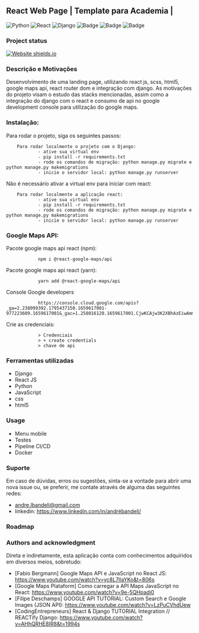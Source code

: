 ## React Web Page | Template para Academia |
![Python](https://img.shields.io/badge/python-3670A0?style=for-the-badge&logo=python&logoColor=ffdd54)
![React](https://img.shields.io/badge/react-%2320232a.svg?style=for-the-badge&logo=react&logoColor=%2361DAFB)
![Django](https://img.shields.io/badge/django-%23092E20.svg?style=for-the-badge&logo=django&logoColor=white)
![Badge](https://img.shields.io/badge/JavaScript-F7DF1E?style=for-the-badge&logo=javascript&logoColor=black)
![Badge](https://img.shields.io/badge/CSS-239120?&style=for-the-badge&logo=css3&logoColor=white)
![Badge](https://img.shields.io/badge/HTML5-E34F26?style=for-the-badge&logo=html5&logoColor=white)

### Project status

[![Website shields.io](https://img.shields.io/website-up-down-green-red/http/shields.io.svg)](http://shields.io/)


### Descrição e Motivações

Desenvolvimento de uma landing page, utilizando react js, scss, html5, google maps api, react router dom e integração com django. As motivações do projeto visam o estudo das stacks mencionadas, assim como a integração do django com o react e consumo de api no google development console para utilização do google maps. 


### Instalação:

Para rodar o projeto, siga os seguintes passos: 

        Para rodar localmente o projeto com o Django: 
                - ative sua virtual env
                - pip install -r requirements.txt
                - rode os comandos de migração: python manage.py migrate e python manage.py makemigrations
                - inicie o servidor local: python manage.py runserver
                
Não é necessário ativar a virtual env para iniciar com react:
                
        Para rodar localmente a aplicação react:
                - ative sua virtual env
                - pip install -r requirements.txt
                - rode os comandos de migração: python manage.py migrate e python manage.py makemigrations
                - inicie o servidor local: python manage.py runserver

### Google Maps API:

Pacote google maps api react (npm): 

                npm i @react-google-maps/api
                
Pacote google maps api react (yarn):
                
                yarn add @react-google-maps/api
               
Console Google developers
                
                https://console.cloud.google.com/apis?_ga=2.238099392.1795437150.1659617001-977223609.1659617001&_gac=1.258016120.1659617001.CjwKCAjw3K2XBhAzEiwAmmgrAkwmn5cjp86Jxh80l4b5PeaUHmaz4HTTbw9C_cljPR6grD1Zkodx0BoC2a0QAvD_BwE

Crie as credenciais:
        
                > Credenciais
                > + create credentials
                > chave de api


### Ferramentas utilizadas

- Django
- React JS
- Python
- JavaScript
- css
- html5


### Usage

- Menu mobile
- Testes 
- Pipeline CI/CD
- Docker

### Suporte

Em caso de dúvidas, erros ou sugestões, sinta-se a vontade para abrir uma nova issue ou, se preferir, me contate através de alguma das seguintes redes:

- andre.lbandeli@gmail.com
- linkedin: https://www.linkedin.com/in/andrébandeli/


### Roadmap


### Authors and acknowledgment

Direta e indiretamente, esta aplicação conta com conhecimentos adquiridos em diversos meios, sobretudo:

- [Fabio Bergmann] Google Maps API e JavaScript no React JS: https://www.youtube.com/watch?v=yc8L7llaYKo&t=806s
- [Google Maps Plataform] Como carregar a API Maps JavaScript no React: https://www.youtube.com/watch?v=9e-5QHpadi0
- [Filipe Deschamps] GOOGLE API TUTORIAL: Custom Search e Google Images (JSON API): https://www.youtube.com/watch?v=LzPuCVhdUew
- [CodingEntrepreneurs] React & Django TUTORIAL Integration // REACTify Django: https://www.youtube.com/watch?v=AHhQRHE8IR8&t=1994s

